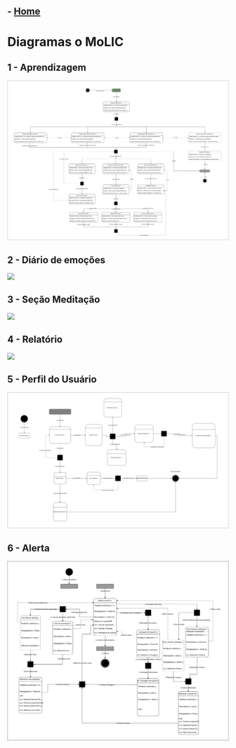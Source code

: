 ## - [Home](/README.md)
# Diagramas o MoLIC
## 1 - Aprendizagem
<img src="./images/Aprendizado-MoLIC.drawio.svg">

## 2 - Diário de emoções
<img src="./MoLIC_Diario.drawio.svg">

## 3 - Seção Meditação
<img src="./images/">

## 4 - Relatório
<img src="./images/MoLIC-relatórios.drawio.svg">

## 5 - Perfil do Usuário
<img src="./images/MoLIC-de-Perfil.drawio.svg">

## 6 - Alerta
<img src="./images/alerta-Molic.drawio.svg">
